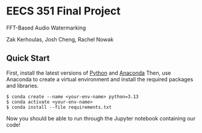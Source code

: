 EECS 351 Final Project
======================
FFT-Based Audio Watermarking

Zak Kerhoulas, Josh Cheng, Rachel Nowak

## Quick Start
First, install the latest versions of [Python](https://www.python.org/downloads/) and [Anaconda](https://docs.anaconda.com/anaconda/install/) Then, use Anaconda to create a virtual environment and install the required packages and libraries. 
```console
$ conda create --name <your-env-name> python=3.13
$ conda activate <your-env-name>
$ conda install --file requirements.txt
```
Now you should be able to run through the Jupyter notebook containing our code!
